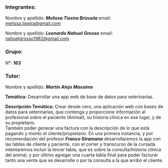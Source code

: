 ### __Integrantes:__
Nombre y apellido: ***Melissa Tiseira Brizuela***
email: melissa.tiseira@gmail.com

Nombre y apellido: ***Leonardo Nahuel Grosso***
email: nahuelgrosso1982@gmail.com

### __Grupo:__
N°: ***163***

### __Tutor:__
Nombre y apellido: ***Martín Alejo Massimo***

**Temática:**
Desarrollar una app web de base de datos para veterinarias.

**Descripción Temática:**
Crear desde cero, una aplicación web con bases de datos para veterinarias, que contenga y proporcione información al profesional sobre el paciente (Animal), su historia clínica en ese lugar, y de su propietario.  
También poder generar una factura con la descripción de lo que está pagando y monto el cliente/propietario.
En una primera instancia, y por recomendación del profesor  ***Franco Stramana*** desarrollaremos la app con las tablas de cliente y paciente, con el correr y transcurso de la cursada intentaremos incluir la tercer tabla, que es sobre la consulta/historia clínica del animal, y por último agregar una cuarta tabla final para poder facturar tanto una venta que se desarrolle o por la consulta a la que arribó el cliente. 
